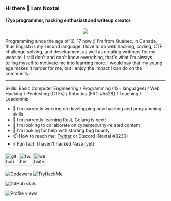 ### Hi there 👋 I am Noxtal
#### 17yo programmer, hacking enthusiast and writeup creator

<div style="text-align:center"><img src="https://images.wallpapersden.com/image/download/showtime-retro_65161_1366x768.jpg" /></div>

Programming since the age of 10, 17 now :) I'm from Quebec, in Canada, thus English is my second language. I love to do web hacking, coding, CTF challenge solving, and development as well as creating writeups for my website. I still don't and can't know everything, that's what I'm always telling myself to motivate me into learning more. I would say that my young age makes it harder for me, but I enjoy the impact I can do on the community.

<hr/>

Skills: Basic Computer Engineering / Programming  (12+ languages) / Web Hacking / Pentesting (CTFs) / Robotics (FRC #5528) /  Teaching / Leadership

- 🔭 I’m currently working on developping new hacking and programming skills
- 🌱 I’m currently learning Rust, Golang is next!
- 👯 I’m looking to collaborate on cybersecurity-related content 
- 🤔 I’m looking for help with starting bug bounty 
- 📫 How to reach me: [Twitter](https://twitter.com/noxtal_) or Discord (Noxtal #3230) 
- ⚡ Fun fact: I haven't hacked Nasa (yet)


[<img src='https://cdn.jsdelivr.net/npm/simple-icons@3.0.1/icons/github.svg' alt='github' height='40'>](https://github.com/Noxtal)  [<img src='https://cdn.jsdelivr.net/npm/simple-icons@3.0.1/icons/twitter.svg' alt='twitter' height='40'>](https://twitter.com/noxtal_)  [<img src='https://cdn.jsdelivr.net/npm/simple-icons@3.0.1/icons/icloud.svg' alt='website' height='40'>](https://noxtal.com)  

<img src="https://www.codewars.com/users/Noxtal/badges/large" alt="Codewars">

<img src="https://tryhackme-badges.s3.amazonaws.com/Noxtal.png" alt="TryHackMe">

![GitHub stats](https://github-readme-stats.vercel.app/api?username=Noxtal&show_icons=true)  

![Profile views](https://gpvc.arturio.dev/Noxtal)  
